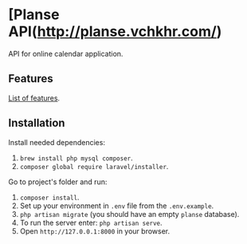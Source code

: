 # [Planse API(http://planse.vchkhr.com/)
API for online calendar application.

## Features
[List of features](https://github.com/users/vchkhr/projects/2).


## Installation
Install needed dependencies:
1. `brew install php mysql composer`.
2. `composer global require laravel/installer`.

Go to project's folder and run:
1. `composer install`.
2. Set up your environment in `.env` file from the `.env.example`.
3. `php artisan migrate` (you should have an empty `planse` database).
4. To run the server enter: `php artisan serve`.
5. Open `http://127.0.0.1:8000` in your browser.
